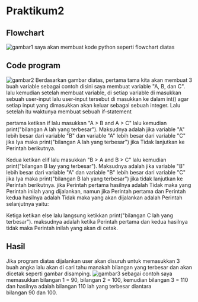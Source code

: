 # Praktikum2

## Flowchart 

![gambar1](gambar2/gambar1)
saya akan membuat kode python seperti flowchart diatas

## Code program
![gambar2](gambar2/gambar2)
Berdasarkan gambar diatas, pertama tama kita akan membuat 3 buah variable sebagai contoh disini saya membuat variable "A, B, dan C". lalu kemudian setelah membuat variable, di setiap variable di masukkan sebuah user-input lalu user-input tersebut di masukkan ke dalam int() agar setiap input yang dimasukkan akan keluar sebagai sebuah integer. Lalu setelah itu waktunya membuat sebuah if-statement

pertama ketikan if lalu masukkan "A > B and A > C" lalu kemudian print("bilangan A lah yang terbesar"). Maksudnya adalah jika variable "A" lebih besar dari variable "B" dan variable "A" lebih besar dari variable "C" jika Iya maka print("bilangan A lah yang terbesar") jika Tidak lanjutkan ke Perintah berikutnya.

Kedua ketikan elif lalu masukkan "B > A and B > C" lalu kemudian print("bilangan B lay yang terbesar"). Maksudnya adalah jika variable "B" lebih besar dari variable "A" dan variable "B" lebih besar dari variable "C" jika Iya maka print("bilangan B lah yang terbesar") jika tidak lanjutkan ke Perintah berikutnya. jika Perintah pertama hasilnya adalah Tidak maka yang Perintah inilah yang dijalankan, namun jika Perintah pertama dan Perintah kedua hasilnya adalah Tidak maka yang akan dijalankan adalah Perintah selanjutnya yaitu:

Ketiga ketikan else lalu langsung ketikkan print("bilangan C lah yang terbesar"). maksudnya adalah ketika Perintah pertama dan kedua hasilnya tidak maka Perintah inilah yang akan di cetak.

## Hasil

Jika program diatas dijalankan user akan disuruh untuk memasukkan 3 buah angka lalu akan di cari tahu manakah bilangan yang terbesar dan akan dicetak seperti gambar disamping.
![gambar3](gambar2/gambar3)
sebagai contoh saya memasukkan bilangan 1 = 90, bilangan 2 = 100, kemudian bilangan 3 = 110 dan hasilnya adalah bilangan 110 lah yang terbesar diantara bilangan 90 dan 100.
